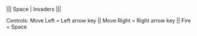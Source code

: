 ||| Space | Invaders |||

Controls:
Move Left = Left arrow key || 
Move Right = Right arrow key || 
Fire = Space
